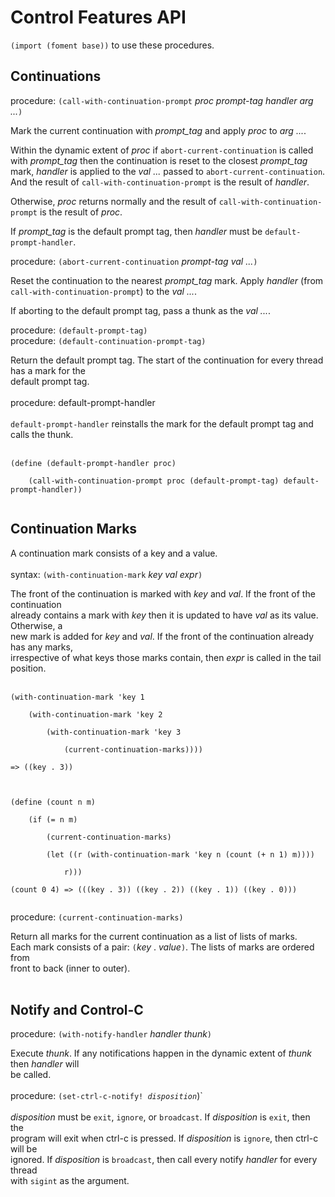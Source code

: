 # Control Features API #

`(import (foment base))` to use these procedures.

## Continuations ##

procedure: `(call-with-continuation-prompt` _proc_ _prompt-tag_ _handler_ _arg_ _..._`)`

Mark the current continuation with _prompt\_tag_ and apply _proc_ to _arg_ _..._.

Within the dynamic extent of _proc_ if `abort-current-continuation` is called with _prompt\_tag_
then the continuation is reset to the closest _prompt\_tag_ mark, _handler_ is applied
to the _val_ _..._ passed to `abort-current-continuation`. And the result of
`call-with-continuation-prompt` is the result of _handler_.

Otherwise,  _proc_ returns normally and the result of `call-with-continuation-prompt` is the
result of _proc_.

If _prompt\_tag_ is the default prompt tag, then _handler_ must be `default-prompt-handler`.

procedure: `(abort-current-continuation` _prompt-tag_ _val_ _..._`)`

Reset the continuation to the nearest _prompt\_tag_ mark. Apply _handler_
(from `call-with-continuation-prompt`) to the _val_ _..._.

If aborting to the default prompt tag, pass a thunk as the _val_ _..._.

procedure: `(default-prompt-tag)`
<br>procedure: <code>(default-continuation-prompt-tag)</code>

Return the default prompt tag. The start of the continuation for every thread has a mark for the<br>
default prompt tag.<br>
<br>
procedure: default-prompt-handler<br>
<br>
<code>default-prompt-handler</code> reinstalls the mark for the default prompt tag and calls the thunk.<br>
<br>
<pre><code>(define (default-prompt-handler proc)<br>
    (call-with-continuation-prompt proc (default-prompt-tag) default-prompt-handler))<br>
</code></pre>

<h2>Continuation Marks</h2>

A continuation mark consists of a key and a value.<br>
<br>
syntax: <code>(with-continuation-mark</code> <i>key</i> <i>val</i> <i>expr</i><code>)</code>

The front of the continuation is marked with <i>key</i> and <i>val</i>. If the front of the continuation<br>
already contains a mark with <i>key</i> then it is updated to have <i>val</i> as its value. Otherwise, a<br>
new mark is added for <i>key</i> and <i>val</i>. If the front of the continuation already has any marks,<br>
irrespective of what keys those marks contain, then <i>expr</i> is called in the tail position.<br>
<br>
<pre><code>(with-continuation-mark 'key 1<br>
    (with-continuation-mark 'key 2<br>
        (with-continuation-mark 'key 3<br>
            (current-continuation-marks))))<br>
=&gt; ((key . 3))<br>
<br>
(define (count n m)<br>
    (if (= n m)<br>
        (current-continuation-marks)<br>
        (let ((r (with-continuation-mark 'key n (count (+ n 1) m))))<br>
            r)))<br>
(count 0 4) =&gt; (((key . 3)) ((key . 2)) ((key . 1)) ((key . 0)))<br>
</code></pre>

procedure: <code>(current-continuation-marks)</code>

Return all marks for the current continuation as a list of lists of marks.<br>
Each mark consists of a pair: <code>(</code><i>key</i> . <i>value</i><code>)</code>. The lists of marks are ordered from<br>
front to back (inner to outer).<br>
<br>
<h2>Notify and Control-C</h2>

procedure: <code>(with-notify-handler</code> <i>handler</i> <i>thunk</i><code>)</code>

Execute <i>thunk</i>. If any notifications happen in the dynamic extent of <i>thunk</i> then <i>handler</i> will<br>
be called.<br>
<br>
procedure: <code>(set-ctrl-c-notify! _disposition_</code>)`<br>
<br>
<i>disposition</i> must be <code>exit</code>, <code>ignore</code>, or <code>broadcast</code>. If <i>disposition</i> is <code>exit</code>, then the<br>
program will exit when ctrl-c is pressed. If <i>disposition</i> is <code>ignore</code>, then ctrl-c will be<br>
ignored. If <i>disposition</i> is <code>broadcast</code>, then call every notify <i>handler</i> for every thread<br>
with <code>sigint</code> as the argument.